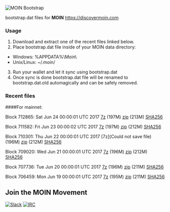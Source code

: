 ![MOIN Bootstrap](https://i.imgur.com/KjM1jMp.jpg)

bootstrap.dat files for **MOIN** https://discovermoin.com

### Usage

1. Download and extract one of the recent files linked below.
2. Place bootstrap.dat file inside of your MOIN data directory:
 - Windows: %APPDATA%\Moin\
 - Unix/Linux: ~/.moin/
3. Run your wallet and let it sync using bootstrap.dat
4. Once sync is done bootstrap.dat file will be renamed to bootstrap.dat.old automagically and can be safely removed.


### Recent files

####For mainnet:

Block 712865: Sat Jun 24 00:00:01 UTC 2017 [7z](https://transfer.sh/nKNN4/bootstrap.dat.20170624.7z) (197M) [zip](https://transfer.sh/b1vOX/bootstrap.dat.20170624.zip) (213M) [SHA256](https://transfer.sh/KH44x/sha256.txt)

Block 711582: Fri Jun 23 00:00:02 UTC 2017 [7z](https://transfer.sh/LQNKW/bootstrap.dat.20170623.7z) (197M) [zip](https://transfer.sh/dkV0G/bootstrap.dat.20170623.zip) (212M) [SHA256](https://transfer.sh/mcRpU/sha256.txt)

Block 710301: Thu Jun 22 00:00:01 UTC 2017 [7z](Could not save file) (196M) [zip](https://transfer.sh/LGsEx/bootstrap.dat.20170622.zip) (212M) [SHA256](https://transfer.sh/TX5DX/sha256.txt)

Block 709020: Wed Jun 21 00:00:01 UTC 2017 [7z](https://transfer.sh/7xrwm/bootstrap.dat.20170621.7z) (196M) [zip](https://transfer.sh/e8YfO/bootstrap.dat.20170621.zip) (212M) [SHA256](https://transfer.sh/12D6mg/sha256.txt)

Block 707736: Tue Jun 20 00:00:01 UTC 2017 [7z](https://transfer.sh/SFvIm/bootstrap.dat.20170620.7z) (196M) [zip](https://transfer.sh/Pw9eI/bootstrap.dat.20170620.zip) (211M) [SHA256](https://transfer.sh/q4lX0/sha256.txt)

Block 706459: Mon Jun 19 00:00:01 UTC 2017 [7z](https://transfer.sh/vULvx/bootstrap.dat.20170619.7z) (195M) [zip](https://transfer.sh/wFFLX/bootstrap.dat.20170619.zip) (211M) [SHA256](https://transfer.sh/GFOyW/sha256.txt)

## Join the MOIN Movement

[![Slack](https://i.imgur.com/Xy0IEJN.png)](https://discovermoin.herokuapp.com)
[![IRC](http://i.imgur.com/amUnKGQ.png)](https://kiwiirc.com/client/irc.freenode.net/#moin-crypto)
